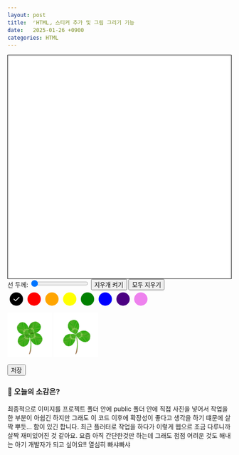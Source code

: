 ```yaml
---
layout: post
title:  ⌜HTML⌟ 스티커 추가 및 그림 그리기 기능
date:   2025-01-26 +0900
categories: HTML
---
```

<style>
    #drawing-canvas {
        border: 1px solid black;
        background-color: white;
        display: block;
    }

    .color-picker {
        display: flex;
        margin-bottom: 10px;
    }

    .color-button {
        position: relative;
        width: 30px;
        height: 30px;
        border-radius: 50%;
        margin: 5px;
        cursor: pointer;
        display: flex;
        align-items: center;
        justify-content: center;
    }

    .color-button span {
        display: none;
        color: white;
        font-size: 20px;
    }

    .color-button.selected span {
        display: block;
    }

    .black { background-color: black; color: white; }
    .red { background-color: red; }
    .orange { background-color: orange; }
    .yellow { background-color: yellow; }
    .green { background-color: green; }
    .blue { background-color: blue; }
    .indigo { background-color: indigo; }
    .violet { background-color: violet; }

    .sticker-container {
        width: 50%;
        height: 30%;
    }

    .sticker {
        width: 100px;
        height: 100px;
        cursor: pointer;
    }
</style>

<div class="canvas-container">
    <canvas id="drawing-canvas" width="500" height="500"></canvas>
</div>

<div class="controls">
    <label for="line-width">선 두께: </label>
    <input type="range" id="line-width" min="1" max="10" value="1">
    <button id="eraser">지우개 켜기</button>
    <button id="allclear">모두 지우기</button>
</div>

<div class="color-picker">
    <div class="color-button black selected" data-color="black"><span>&#10003;</span></div>
    <div class="color-button red" data-color="red"><span>&#10003;</span></div>
    <div class="color-button orange" data-color="orange"><span>&#10003;</span></div>
    <div class="color-button yellow" data-color="yellow"><span>&#10003;</span></div>
    <div class="color-button green" data-color="green"><span>&#10003;</span></div>
    <div class="color-button blue" data-color="blue"><span>&#10003;</span></div>
    <div class="color-button indigo" data-color="indigo"><span>&#10003;</span></div>
    <div class="color-button violet" data-color="violet"><span>&#10003;</span></div>
</div>

<div class="sticker-container">
    <img class="sticker" src="https://github.com/201960003/study_blog/blob/main/img/post25/four_leaf_clover.png?raw=true">
    <img class="sticker" src="https://github.com/201960003/study_blog/blob/main/img/post25/three_leaf_clover.png?raw=true">
</div>

<button id="save" onclick="saveCanvas()">저장</button>

<script>
    // 캔버스 및 컨텍스트 설정
    const drawingCanvas = document.getElementById("drawing-canvas");
    const ctx = drawingCanvas.getContext("2d");

    // 그림 그리기 관련 변수
    let isDrawing = false;
    let lastX = 0;
    let lastY = 0;
    let strokeStyle = 'black';
    let lineWidth = 1;
    let isErasing = false;

    // 스티커 관련 변수
    let selectedSticker = null;

    // 마우스 및 터치 이벤트 핸들러
    function startDrawing(e) {
        isDrawing = true;
        [lastX, lastY] = getEventPosition(e);
    }

    function draw(e) {
        if (!isDrawing) return;
        const [x, y] = getEventPosition(e);

        ctx.lineWidth = lineWidth;
        ctx.strokeStyle = isErasing ? 'white' : strokeStyle;
        ctx.lineCap = 'round';

        ctx.beginPath();
        ctx.moveTo(lastX, lastY);
        ctx.lineTo(x, y);
        ctx.stroke();

        [lastX, lastY] = [x, y];
    }

    function stopDrawing() {
        isDrawing = false;
    }

    // 이벤트 위치 계산 (마우스 및 터치 지원)
    function getEventPosition(e) {
        const rect = drawingCanvas.getBoundingClientRect();
        if (e.touches) {
            return [e.touches[0].clientX - rect.left, e.touches[0].clientY - rect.top];
        } else {
            return [e.offsetX, e.offsetY];
        }
    }

    // 스티커 클릭 이벤트 핸들러
    document.querySelectorAll('.sticker').forEach(sticker => {
        sticker.addEventListener('click', () => {
            selectedSticker = sticker.src;
        });
    });

    // 캔버스 클릭 이벤트 핸들러 (스티커 추가)
    drawingCanvas.addEventListener('click', (e) => {
        if (selectedSticker) {
            const [x, y] = getEventPosition(e);
            const img = new Image();
            img.src = selectedSticker;
            img.onload = () => {
                ctx.drawImage(img, x - 50, y - 50, 100, 100); // 스티커 크기: 100x100
            };
        }
    });

    // 컨트롤 이벤트 핸들러
    document.getElementById('line-width').addEventListener('input', (e) => {
        lineWidth = e.target.value;
    });

    document.getElementById('eraser').addEventListener('click', () => {
        isErasing = !isErasing;
        document.getElementById('eraser').textContent = isErasing ? '지우개 끄기' : '지우개 켜기';
    });

    document.getElementById('allclear').addEventListener('click', () => {
        ctx.clearRect(0, 0, drawingCanvas.width, drawingCanvas.height);
    });

    // 저장 기능
    function saveCanvas() {
        const link = document.createElement('a');
        link.href = drawingCanvas.toDataURL('image/png');
        link.download = 'drawing.png';
        link.click();
    }

    // 이벤트 리스너 등록
    drawingCanvas.addEventListener('mousedown', startDrawing);
    drawingCanvas.addEventListener('mousemove', draw);
    drawingCanvas.addEventListener('mouseup', stopDrawing);
    drawingCanvas.addEventListener('mouseleave', stopDrawing);

    drawingCanvas.addEventListener('touchstart', startDrawing);
    drawingCanvas.addEventListener('touchmove', draw);
    drawingCanvas.addEventListener('touchend', stopDrawing);
</script>

<!-- <br><br> -->

### 🧐 오늘의 소감은?
최종적으로 이미지를 프로젝트 폴더 안에 public 폴더 안에 직접 사진을 넣어서 작업을 한 부분이 아쉽긴 하지만 그래도 이 코드 이후에 확장성이 좋다고 생각을 하기 떄문에 살짝 뿌듯... 함이 있긴 합니다. 최근 플러터로 작업을 하다가 이렇게 웹으르 조금 다루니까 살짝 재미있어진 것 같아요. 요즘 아직 간단한것만 하는데 그래도 점점 어려운 것도 해내는 아기 개발자가 되고 싶어요!! 열심히 빠샤빠샤

<br>